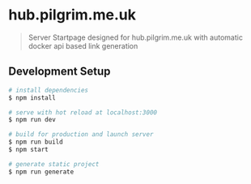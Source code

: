 # hub.pilgrim.me.uk

> Server Startpage designed for hub.pilgrim.me.uk with automatic docker api based link generation

## Development Setup

``` bash
# install dependencies
$ npm install

# serve with hot reload at localhost:3000
$ npm run dev

# build for production and launch server
$ npm run build
$ npm start

# generate static project
$ npm run generate
```
